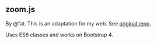 ## zoom.js

By @fat. This is an adaptation for my web. See [original repo](https://github.com/fat/zoom.js).

Uses ES6 classes and works on Bootstrap 4.
